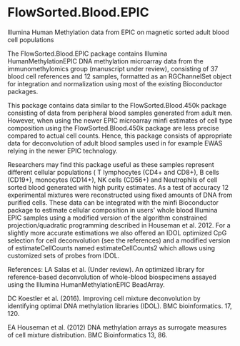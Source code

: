 # FlowSorted.Blood.EPIC

Illumina Human Methylation data from EPIC on magnetic sorted adult blood cell populations

The FlowSorted.Blood.EPIC package contains Illumina HumanMethylationEPIC DNA methylation microarray data from the immunomethylomics group (manuscript under review), consisting of 37 blood cell references and 12 samples, formatted as an RGChannelSet object for integration and normalization using most of the existing Bioconductor packages.

This package contains data similar to the FlowSorted.Blood.450k package consisting of data from peripheral blood samples generated from adult men. However, when using the newer EPIC microarray minfi estimates of cell type composition using the FlowSorted.Blood.450k package are less precise compared to actual cell counts. Hence, this package consists of appropriate data for deconvolution of adult blood samples used in for example EWAS relying in the newer EPIC technology.

Researchers may find this package useful as these samples represent different cellular populations ( T lymphocytes (CD4+ and CD8+), B cells (CD19+), monocytes (CD14+), NK cells (CD56+) and Neutrophils of cell sorted blood generated with high purity estimates. As a test of accuracy 12 experimental mixtures were reconstructed using fixed amounts of DNA from purified cells. These data can be integrated with the minfi Bioconductor package to estimate cellular composition in users' whole blood Illumina EPIC samples using a modified version of the algorithm constrained projection/quadratic programming described in Houseman et al. 2012. For a slightly more accurate estimations we also offered an IDOL optimized CpG selection for cell deconvolution (see the references) and a modified version of estimateCellCounts named estimateCellCounts2 which allows using customized sets of probes from IDOL.

References: 
LA Salas et al. (Under review). An optimized library for reference-based deconvolution of whole-blood biospecimens assayed using the  Illumina HumanMethylationEPIC BeadArray.

DC Koestler et al. (2016). Improving cell mixture deconvolution by identifying optimal DNA methylation libraries (IDOL). BMC bioinformatics. 17, 120.

EA Houseman et al. (2012) DNA methylation arrays as surrogate measures of cell mixture distribution. BMC Bioinformatics 13, 86.


